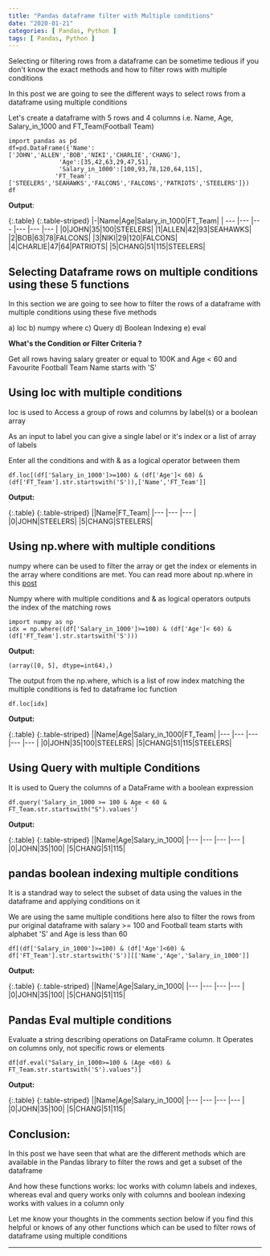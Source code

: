 ```yaml
---
title: "Pandas dataframe filter with Multiple conditions"
date: "2020-01-21"
categories: [ Pandas, Python ]
tags: [ Pandas, Python ]
---
```


Selecting or filtering rows from a dataframe can be sometime tedious if you don't know the exact methods and how to filter rows with multiple conditions

In this post we are going to see the different ways to select rows from a dataframe using multiple conditions

Let's create a dataframe with 5 rows and 4 columns i.e. Name, Age, Salary_in_1000 and FT_Team(Football Team)

```
import pandas as pd
df=pd.DataFrame({'Name':['JOHN','ALLEN','BOB','NIKI','CHARLIE','CHANG'],
              'Age':[35,42,63,29,47,51],
              'Salary_in_1000':[100,93,78,120,64,115],
             'FT_Team':['STEELERS','SEAHAWKS','FALCONS','FALCONS','PATRIOTS','STEELERS']})
df
```

**Output**:

{:.table}
{:.table-striped}
|-|Name|Age|Salary_in_1000|FT_Team|
| --- |--- |--- |--- |--- |--- |
|0|JOHN|35|100|STEELERS|
|1|ALLEN|42|93|SEAHAWKS|
|2|BOB|63|78|FALCONS|
|3|NIKI|29|120|FALCONS|
|4|CHARLIE|47|64|PATRIOTS|
|5|CHANG|51|115|STEELERS|


## **Selecting Dataframe rows on multiple conditions using these 5 functions**

In this section we are going to see how to filter the rows of a dataframe with multiple conditions using these five methods

a) loc
b) numpy where
c) Query
d) Boolean Indexing
e) eval

**What's the Condition or Filter Criteria ?**

Get all rows having salary greater or equal to 100K and Age < 60 and Favourite Football Team Name starts with 'S'

## **Using loc with multiple conditions**

loc is used to Access a group of rows and columns by label(s) or a boolean array

As an input to label you can give a single label or it's index or a list of array of labels

Enter all the conditions and with & as a logical operator between them

```
df.loc[(df['Salary_in_1000']>=100) & (df['Age']< 60) & (df['FT_Team'].str.startswith('S')),['Name','FT_Team']]
```

**Output:**

{:.table}
{:.table-striped}
||Name|FT_Team|
|--- |--- |--- |
|0|JOHN|STEELERS|
|5|CHANG|STEELERS|


## **Using np.where with multiple conditions**

numpy where can be used to filter the array or get the index or elements in the array where conditions are met. You can read more about np.where in this [post](https://kanoki.org/2020/01/03/how-to-work-with-numpy-where/)

Numpy where with multiple conditions and & as logical operators outputs the index of the matching rows

```
import numpy as np
idx = np.where((df['Salary_in_1000']>=100) & (df['Age']< 60) & (df['FT_Team'].str.startswith('S')))
```

**Output:**
```
(array([0, 5], dtype=int64),)
```

The output from the np.where, which is a list of row index matching the multiple conditions is fed to dataframe loc function

```
df.loc[idx]
```

**Output:**


{:.table}
{:.table-striped}
||Name|Age|Salary_in_1000|FT_Team|
|--- |--- |--- |--- |--- |
|0|JOHN|35|100|STEELERS|
|5|CHANG|51|115|STEELERS|

## **Using Query with multiple Conditions**

It is used to Query the columns of a DataFrame with a boolean expression

```
df.query('Salary_in_1000 >= 100 & Age < 60 & FT_Team.str.startswith("S").values')
```

**Output:**

{:.table}
{:.table-striped}
||Name|Age|Salary_in_1000|
|--- |--- |--- |--- |
|0|JOHN|35|100|
|5|CHANG|51|115|


## **pandas boolean indexing multiple conditions**

It is a standrad way to select the subset of data using the values in the dataframe and applying conditions on it

We are using the same multiple conditions here also to filter the rows from pur original dataframe with salary >= 100 and Football team starts with alphabet 'S' and Age is less than 60

```
df[(df['Salary_in_1000']>=100) & (df['Age']<60) & df['FT_Team'].str.startswith('S')][['Name','Age','Salary_in_1000']]
```

**Output:**

{:.table}
{:.table-striped}
||Name|Age|Salary_in_1000|
|--- |--- |--- |--- |
|0|JOHN|35|100|
|5|CHANG|51|115|

## **Pandas Eval multiple conditions**

Evaluate a string describing operations on DataFrame column. It Operates on columns only, not specific rows or elements

```
df[df.eval("Salary_in_1000>=100 & (Age <60) & FT_Team.str.startswith('S').values")]
```

**Output:**

{:.table}
{:.table-striped}
||Name|Age|Salary_in_1000|
|--- |--- |--- |--- |
|0|JOHN|35|100|
|5|CHANG|51|115|

## **Conclusion:**

In this post we have seen that what are the different methods which are available in the Pandas library to filter the rows and get a subset of the dataframe

And how these functions works: loc works with column labels and indexes, whereas eval and query works only with columns and boolean indexing works with values in a column only

Let me know your thoughts in the comments section below if you find this helpful or knows of any other functions which can be used to filter rows of dataframe using multiple conditions

* * *
